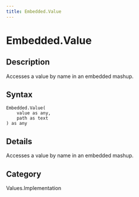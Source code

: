 ```yaml
---
title: Embedded.Value
---
```


# Embedded.Value


## Description

Accesses a value by name in an embedded mashup.


## Syntax

```powerquery
Embedded.Value(
    value as any,
    path as text
) as any
```


## Details

Accesses a value by name in an embedded mashup.



## Category
Values.Implementation
